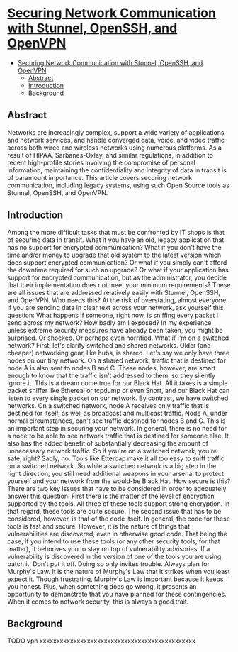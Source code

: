 # [Securing Network Communication with Stunnel, OpenSSH, and OpenVPN](https://www.infosecwriters.com/text_resources/pdf/securing_communication.pdf)

- [Securing Network Communication with Stunnel, OpenSSH, and OpenVPN](#securing-network-communication-with-stunnel-openssh-and-openvpn)
  - [Abstract](#abstract)
  - [Introduction](#introduction)
  - [Background](#background)

## Abstract

Networks are increasingly complex, support a wide variety of applications and network services, and handle converged data, voice, and video traffic across both wired and wireless networks using numerous platforms. As a result of HIPAA, Sarbanes-Oxley, and similar regulations, in addition to recent high-profile stories involving the compromise of personal information, maintaining the confidentiality and integrity of data in transit is of paramount importance. This article covers securing network communication, including legacy systems, using such Open Source tools as Stunnel, OpenSSH, and OpenVPN.

## Introduction

Among the more difficult tasks that must be confronted by IT shops is that of securing data in transit. What if you have an old, legacy application that has no support for encrypted communication? What if you don't have the time and/or
money to upgrade that old system to the latest version which does support
encrypted communication? Or what if you simply can't afford the downtime required 
for such an upgrade? Or what if your application has support for encrypted
communication, but as the administrator, you decide that their implementation does
not meet your minimum requirements? These are all issues that are addressed
relatively easily with Stunnel, OpenSSH, and OpenVPN.
Who needs this?
At the risk of overstating, almost everyone. If you are sending data in clear text
across your network, ask yourself this question: What happens if someone, right
now, is sniffing every packet I send across my network? How badly am I exposed? In
my experience, unless extreme security measures have already been taken, you
might be surprised. Or shocked. Or perhaps even horrified.
What if I'm on a switched network?
First, let's clarify switched and shared networks. Older (and cheaper) networking
gear, like hubs, is shared. Let's say we only have three nodes on our tiny network.
On a shared network, traffic that is destined for node A is also sent to nodes B and
C. These nodes, however, are smart enough to know that the traffic isn't addressed
to them, so they silently ignore it. This is a dream come true for our Black Hat. All it
takes is a simple packet sniffer like Ethereal or tcpdump or even Snort, and our Black
Hat can listen to every single packet on our network. By contrast, we have switched
networks. On a switched network, node A receives only traffic that is destined for
itself, as well as broadcast and multicast traffic. Node A, under normal
circumstances, can't see traffic destined for nodes B and C. This is an important step
in securing your network. In general, there is no need for a node to be able to see
network traffic that is destined for someone else. It also has the added benefit of
substantially decreasing the amount of unnecessary network traffic. So if you're on a
switched network, you're safe, right? Sadly, no. Tools like Ettercap make it all too
easy to sniff traffic on a switched network. So while a switched network is a big step
in the right direction, you still need additional weapons in your arsenal to protect
yourself and your network from the would-be Black Hat.
How secure is this?
There are two key issues that have to be considered in order to adequately answer
this question. First there is the matter of the level of encryption supported by the
tools. All three of these tools support strong encryption. In that regard, these tools
are quite secure. The second issue that has to be considered, however, is that of the
code itself. In general, the code for these tools is fast and secure. However, it is the
nature of things that vulnerabilities are discovered, even in otherwise good code.
That being the case, if you intend to use these tools (or any other security tools, for
that matter), it behooves you to stay on top of vulnerability advisories. If a
vulnerability is discovered in the version of one of the tools you are using, patch it.
Don't put it off. Doing so only invites trouble. Always plan for Murphy's Law. It is the
nature of Murphy's Law that it strikes when you least expect it. Though frustrating,
Murphy's Law is important because it keeps you honest. Plus, when something does
go wrong, it presents an opportunity to demonstrate that you have planned for these
contingencies. When it comes to network security, this is always a good trait.

## Background











TODO vpn xxxxxxxxxxxxxxxxxxxxxxxxxxxxxxxxxxxxxxxxxxxxxx
